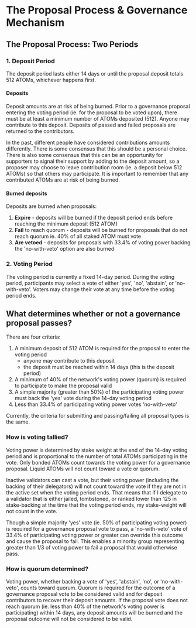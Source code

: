 # The Proposal Process & Governance Mechanism

## The Proposal Process: Two Periods

### 1. Deposit Period

The deposit period lasts either 14 days or until the proposal deposit totals 512 ATOMs, whichever happens first.

#### Deposits
Deposit amounts are at risk of being burned. Prior to a governance proposal entering the voting period (ie. for the proposal to be voted upon), there must be at least a minimum number of ATOMs deposited (512). Anyone may contribute to this deposit. Deposits of passed and failed proposals are returned to the contributors.

In the past, different people have considered contributions amounts differently. There is some consensus that this should be a personal choice. There is also some consensus that this can be an opportunity for supporters to signal their support by adding to the deposit amount, so a proposer may choose to leave contribution room (ie. a deposit below 512 ATOMs) so that others may participate. It is important to remember that any contributed ATOMs are at risk of being burned.

#### Burned deposits
Deposits are burned when proposals:
1. **Expire** - deposits will be burned if the deposit period ends before reaching the minimum deposit (512 ATOM)
2. **Fail** to reach quorum - deposits will be burned for proposals that do not reach quorum ie. 40% of all staked ATOM must vote
3. **Are vetoed** - deposits for proposals with 33.4% of voting power backing the 'no-with-veto' option are also burned

### 2. Voting Period
The voting period is currently a fixed 14-day period. During the voting period, participants may select a vote of either 'yes', 'no', 'abstain', or 'no-with-veto'. Voters may change their vote at any time before the voting period ends.

## What determines whether or not a governance proposal passes?
There are four criteria:

1. A minimum deposit of 512 ATOM is required for the proposal to enter the voting period
   - anyone may contribute to this deposit
   - the deposit must be reached within 14 days (this is the deposit period)
2. A minimum of 40% of the network's voting power (quorum) is required to participate to make the proposal valid
3. A simple majority (greater than 50%) of the participating voting power must back the 'yes' vote during the 14-day voting period
4. Less than 33.4% of participating voting power votes 'no-with-veto'

Currently, the criteria for submitting and passing/failing all proposal types is the same. 

### How is voting tallied?
Voting power is determined by stake weight at the end of the 14-day voting period and is proportional to the number of total ATOMs participating in the vote. Only bonded ATOMs count towards the voting power for a governance proposal. Liquid ATOMs will not count toward a vote or quorum. 

Inactive validators can cast a vote, but their voting power (including the backing of their delegators) will not count toward the vote if they are not in the active set when the voting period ends. That means that if I delegate to a validator that is either jailed, tombstoned, or ranked lower than 125 in stake-backing at the time that the voting period ends, my stake-weight will not count in the vote.

Though a simple majority 'yes' vote (ie. 50% of participating voting power) is required for a governance proposal vote to pass, a 'no-with-veto' vote of 33.4% of participating voting power or greater can override this outcome and cause the proposal to fail. This enables a minority group representing greater than 1/3 of voting power to fail a proposal that would otherwise pass.

### How is quorum determined?

Voting power, whether backing a vote of 'yes', 'abstain', 'no', or 'no-with-veto', counts toward quorum. Quorum is required for the outcome of a governance proposal vote to be considered valid and for deposit contributors to recover their deposit amounts. If the proposal vote does not reach quorum (ie. less than 40% of the network's voting power is participating) within 14 days, any deposit amounts will be burned and the proposal outcome will not be considered to be valid.
